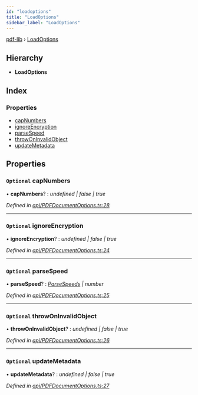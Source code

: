 ```yaml
---
id: "loadoptions"
title: "LoadOptions"
sidebar_label: "LoadOptions"
---
```


[pdf-lib](../index.md) › [LoadOptions](loadoptions.md)

## Hierarchy

* **LoadOptions**

## Index

### Properties

* [capNumbers](loadoptions.md#optional-capnumbers)
* [ignoreEncryption](loadoptions.md#optional-ignoreencryption)
* [parseSpeed](loadoptions.md#optional-parsespeed)
* [throwOnInvalidObject](loadoptions.md#optional-throwoninvalidobject)
* [updateMetadata](loadoptions.md#optional-updatemetadata)

## Properties

### `Optional` capNumbers

• **capNumbers**? : *undefined | false | true*

*Defined in [api/PDFDocumentOptions.ts:28](https://github.com/Hopding/pdf-lib/blob/1f63950/src/api/PDFDocumentOptions.ts#L28)*

___

### `Optional` ignoreEncryption

• **ignoreEncryption**? : *undefined | false | true*

*Defined in [api/PDFDocumentOptions.ts:24](https://github.com/Hopding/pdf-lib/blob/1f63950/src/api/PDFDocumentOptions.ts#L24)*

___

### `Optional` parseSpeed

• **parseSpeed**? : *[ParseSpeeds](../enums/parsespeeds.md) | number*

*Defined in [api/PDFDocumentOptions.ts:25](https://github.com/Hopding/pdf-lib/blob/1f63950/src/api/PDFDocumentOptions.ts#L25)*

___

### `Optional` throwOnInvalidObject

• **throwOnInvalidObject**? : *undefined | false | true*

*Defined in [api/PDFDocumentOptions.ts:26](https://github.com/Hopding/pdf-lib/blob/1f63950/src/api/PDFDocumentOptions.ts#L26)*

___

### `Optional` updateMetadata

• **updateMetadata**? : *undefined | false | true*

*Defined in [api/PDFDocumentOptions.ts:27](https://github.com/Hopding/pdf-lib/blob/1f63950/src/api/PDFDocumentOptions.ts#L27)*

